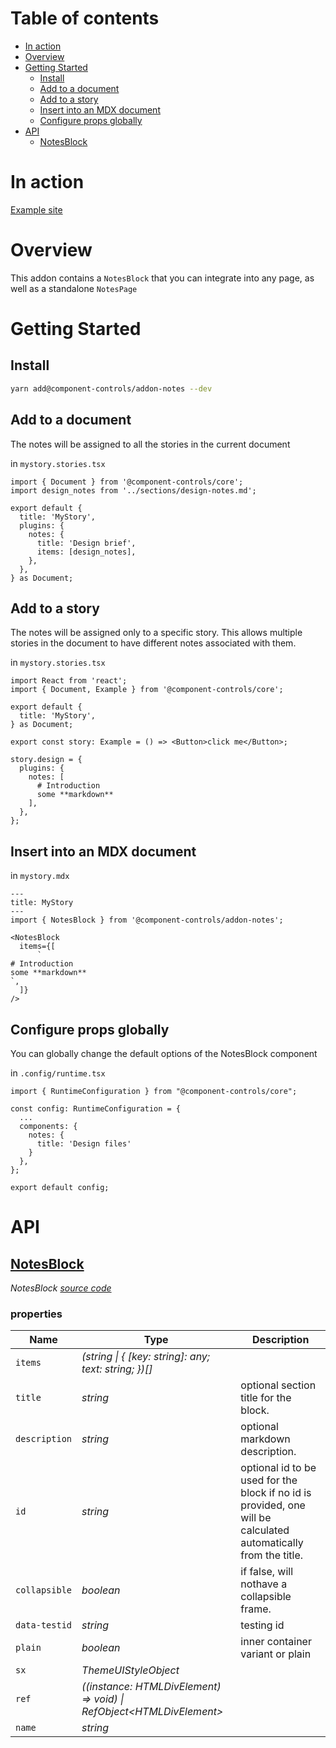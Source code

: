 # Table of contents

- [In action](#in-action)
- [Overview](#overview)
- [Getting Started](#getting-started)
  - [Install](#install)
  - [Add to a document](#add-to-a-document)
  - [Add to a story](#add-to-a-story)
  - [Insert into an MDX document](#insert-into-an-mdx-document)
  - [Configure props globally](#configure-props-globally)
- [API](#api)
  - [<ins>NotesBlock</ins>](#insnotesblockins)

# In action

[Example site](https://component-controls.com/api/esm-starter--overview/design)

# Overview

This addon contains a `NotesBlock` that you can integrate into any page, as well as a standalone `NotesPage`

# Getting Started

## Install

```sh
yarn add@component-controls/addon-notes --dev
```

## Add to a document

The notes will be assigned to all the stories in the current document

in `mystory.stories.tsx`

```
import { Document } from '@component-controls/core';
import design_notes from '../sections/design-notes.md';

export default {
  title: 'MyStory',
  plugins: {
    notes: {
      title: 'Design brief',
      items: [design_notes],
    },
  },
} as Document;

```

## Add to a story

The notes will be assigned only to a specific story. This allows multiple stories in the document to have different notes associated with them.

in `mystory.stories.tsx`

    import React from 'react';
    import { Document, Example } from '@component-controls/core';

    export default {
      title: 'MyStory',
    } as Document;

    export const story: Example = () => <Button>click me</Button>;

    story.design = {
      plugins: {
        notes: [
          # Introduction
          some **markdown**
        ],
      },
    };

## Insert into an MDX document

in `mystory.mdx`

    ---
    title: MyStory
    ---
    import { NotesBlock } from '@component-controls/addon-notes';

    <NotesBlock
      items={[
          `
    # Introduction
    some **markdown**
    `,
      ]}
    />

## Configure props globally

You can globally change the default options of the NotesBlock component

in `.config/runtime.tsx`

    import { RuntimeConfiguration } from "@component-controls/core";

    const config: RuntimeConfiguration = {
      ...
      components: {
        notes: {
          title: 'Design files'
        }
      },
    };

    export default config;

# API

<react-docgen-typescript path="./src" exclude=".stories.tsx$,index.ts"/>

<!-- START-REACT-DOCGEN-TYPESCRIPT -->

## <ins>NotesBlock</ins>

_NotesBlock [source code](https://github.com/ccontrols/component-controls/tree/master/plugins/addon-notes/src/NotesBlock/NotesBlock.tsx)_

### properties

| Name          | Type                                                                   | Description                                                                                                     |
| ------------- | ---------------------------------------------------------------------- | --------------------------------------------------------------------------------------------------------------- |
| `items`       | _(string \| { \[key: string]: any; text: string; })\[]_                |                                                                                                                 |
| `title`       | _string_                                                               | optional section title for the block.                                                                           |
| `description` | _string_                                                               | optional markdown description.                                                                                  |
| `id`          | _string_                                                               | optional id to be used for the block if no id is provided, one will be calculated automatically from the title. |
| `collapsible` | _boolean_                                                              | if false, will nothave a collapsible frame.                                                                     |
| `data-testid` | _string_                                                               | testing id                                                                                                      |
| `plain`       | _boolean_                                                              | inner container variant or plain                                                                                |
| `sx`          | _ThemeUIStyleObject_                                                   |                                                                                                                 |
| `ref`         | _((instance: HTMLDivElement) => void) \| RefObject&lt;HTMLDivElement>_ |                                                                                                                 |
| `name`        | _string_                                                               |                                                                                                                 |

<!-- END-REACT-DOCGEN-TYPESCRIPT -->
